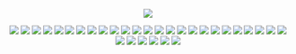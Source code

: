 <!-- ### Hi there 👋 -->

<!--
**btjones-me/btjones-me** is a ✨ _special_ ✨ repository because its `README.md` (this file) appears on your GitHub profile.

Here are some ideas to get you started:

- 🔭 I’m currently working on ...
- 🌱 I’m currently learning ...
- 👯 I’m looking to collaborate on ...
- 🤔 I’m looking for help with ...
- 💬 Ask me about ...
- 📫 How to reach me: ...
- 😄 Pronouns: ...
- ⚡ Fun fact: ...
-->

<p align="center"><img src="https://github-readme-stats.vercel.app/api?username=btjones-me&count_private=true&show_icons=true"></p>

<p align="center">

  
<img src="https://img.shields.io/badge/python-3670A0?style=flat&logo=python&logoColor=ffdd54">
<img src="https://img.shields.io/badge/Ubuntu-E95420?style=flat&logo=ubuntu&logoColor=white">
<img src="https://img.shields.io/badge/AWS-%23FF9900.svg?style=flat&logo=amazon-aws&logoColor=white">
<img src="https://img.shields.io/badge/azure-%230072C6.svg?style=flat&logo=azure-devops&logoColor=white">
<img src="https://img.shields.io/badge/Windows-0078D6?style=flat&logo=windows&logoColor=white">
<img src="https://img.shields.io/badge/Linux-FCC624?style=flat&logo=linux&logoColor=black">
<img src="https://img.shields.io/badge/shell_script-%23121011.svg?style=flat&logo=gnu-bash&logoColor=white">
<img src="https://img.shields.io/badge/git-%23F05033.svg?style=flat&logo=git&logoColor=white">
<img src="https://img.shields.io/badge/r-%23276DC3.svg?style=flat&logo=r&logoColor=white">
<img src="https://img.shields.io/badge/sublime_text-%23575757.svg?style=flat&logo=sublime-text&logoColor=important">
<img src="https://img.shields.io/badge/pycharm-143?style=flat&logo=pycharm&logoColor=black&color=black&labelColor=green">
<img src="https://img.shields.io/badge/markdown-%23000000.svg?style=flat&logo=markdown&logoColor=white">
<img src="https://img.shields.io/badge/githubactions-%232671E5.svg?style=flat&logo=githubactions&logoColor=white">
<img src="https://img.shields.io/badge/Azure_Pipelines-%230072C6.svg?style=flat&logo=azure-pipelines&logoColor=white">


<img src="https://img.shields.io/badge/heroku-%23430098.svg?style=flat&logo=heroku&logoColor=white">
<img src="https://img.shields.io/badge/vercel-%23000000.svg?style=flat&logo=vercel&logoColor=white">
<img src="https://img.shields.io/badge/sqlite-%2307405e.svg?style=flat&logo=sqlite&logoColor=white">
<img src="https://img.shields.io/badge/MongoDB-%234ea94b.svg?style=flat&logo=mongodb&logoColor=white">
<img src="https://img.shields.io/badge/Microsoft%20SQL%20Sever-CC2927?style=flat&logo=microsoft%20sql%20server&logoColor=white">
<img src="https://img.shields.io/badge/Keras-%23D00000.svg?style=flat&logo=Keras&logoColor=white">
<img src="https://img.shields.io/badge/numpy-%23013243.svg?style=flat&logo=numpy&logoColor=white">
<img src="https://img.shields.io/badge/pandas-%23150458.svg?style=flat&logo=pandas&logoColor=white">
<img src="https://img.shields.io/badge/Plotly-%233F4F75.svg?style=flat&logo=plotly&logoColor=white">
<img src="https://img.shields.io/badge/scikit--learn-%23F7931E.svg?style=flat&logo=scikit-learn&logoColor=white">
<img src="https://img.shields.io/badge/SciPy-%230C55A5.svg?style=flat&logo=scipy&logoColor=%white">
<img src="https://img.shields.io/badge/TensorFlow-%23FF6F00.svg?style=flat&logo=TensorFlow&logoColor=white">
<img src="https://img.shields.io/badge/NVIDIA-%2376B900.svg?style=flat&logo=nVIDIA&logoColor=white">
<img src="https://img.shields.io/badge/docker-%230db7ed.svg?style=flat&logo=docker&logoColor=white">
<img src="https://img.shields.io/badge/jira-%230A0FFF.svg?style=flat&logo=jira&logoColor=white">
<img src="https://img.shields.io/badge/Postman-FF6C37?style=flat&logo=postman&logoColor=white">
<img src="https://img.shields.io/badge/latex-%23008080.svg?style=flat&logo=latex&logoColor=white"
</p
  
 
